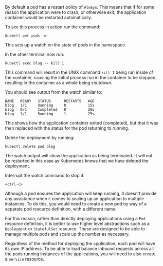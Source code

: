 By default a pod has a restart policy of `Always`. This means that if for some reason the application were to crash, or otherwise exit, the application container would be restarted automatically.

To see this process in action run the command:

```execute-1
kubectl get pods -w
```

This sets up a watch on the state of pods in the namespace.

In the other terminal now run:

```execute-2
kubectl exec blog -- kill 1
```

This command will result in the UNIX command ``kill 1`` being run inside of the container, causing the initial process run in the container to be stopped, resulting in the container as a whole being shutdown.

You should see output from the watch similar to:

```
NAME   READY   STATUS      RESTARTS   AGE
blog   1/1     Running     0          15s
blog   0/1     Completed   0          20s
blog   1/1     Running     1          25s
```

This shows how the application container exited (completed), but that it was then replaced with the status for the pod returning to running.

Delete the deployment by running:

```execute-2
kubectl delete pod blog
```

The watch output will show the application as being terminated. It will not be restarted in this case as Kubernetes knows that we have deleted the deployment.

Interrupt the watch command to stop it:

```execute-1
<ctrl-c>
```

Although a pod ensures the application will keep running, it doesn't provide any assistance when it comes to scaling up an application to multiple instances. To do this, you would need to create a new pod by way of a separate pod resource definition, with a different name.

For this reason, rather than directly deploying applications using a `Pod` resource definition, it is better to use higher level abstractions such as a `Deployment` or `StatefulSet` resource. These are designed to be able to manage multiple pods and scale up the number as necessary.

Regardless of the method for deploying the application, each pod will have its own IP address. To be able to load balance inbound requests across all the pods running instances of the applications, you will need to also create a `Service` resource.
